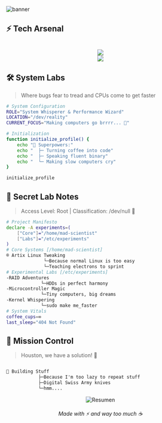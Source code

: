 
![banner](https://github.com/elyziumayo/elyziumayo/blob/7eaa1a6bf28cbc769362b72e665f9d6871f392c7/Assets/stay.png)

## ⚡ Tech Arsenal

<div align="center">
  <br>
  <img src="https://skillicons.dev/icons?i=arch,bash,vim,git,github,linux,neovim&perline=7" />
  <br>
  <a href="https://go-skill-icons.vercel.app/">
    <img
      src="https://go-skill-icons.vercel.app/api/icons?i=html,css,ollama,wsl,wireshark,cachyos"
    />
  </a>
</div>

## 🛠️ System Labs
> Where bugs fear to tread and CPUs come to get faster 
```bash
# System Configuration
ROLE="System Whisperer & Performance Wizard"
LOCATION="/dev/reality"
CURRENT_FOCUS="Making computers go brrrr... 🚀"

# Initialization
function initialize_profile() {
    echo "🔧 Superpowers:"
    echo "  ├─ Turning coffee into code"
    echo "  ├─ Speaking fluent binary"
    echo "  └─ Making slow computers cry"
}

initialize_profile
```

## 🔐 Secret Lab Notes
> Access Level: Root | Classification: /dev/null 🤫

```bash
# Project Manifesto
declare -A experiments=(
    ["Core"]="/home/mad-scientist"
    ["Labs"]="/etc/experiments"
)
# Core Systems [/home/mad-scientist]
® Artix Linux Tweaking                             
              └─Because normal Linux is too easy                               
              └─Teaching electrons to sprint     
# Experimental Labs [/etc/experiments]
-RAID Adventures
             └─HDDs in perfect harmony  
-Microcontroller Magic
             └─Tiny computers, big dreams
-Kernel Whispering
             └─sudo make me_faster       
# System Vitals
coffee_cups=∞
last_sleep="404 Not Found"
```

## 🔮 Mission Control
> Houston, we have a solution! 🚀
```txt

🔧 Building Stuff
            ├─Because I'm too lazy to repeat stuff 
            ├─Digital Swiss Army knives
            └─hmm....

```


<div align="center">
  <img src="https://github-profile-summary-cards.vercel.app/api/cards/profile-details?username=elyziumayo&theme=nord_dark" alt="Resumen" />
  <h6>Made with ⚡ and way too much ☕</h6>
</div>
